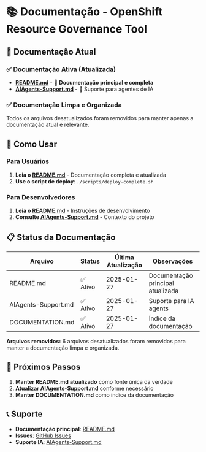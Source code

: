 # 📚 Documentação - OpenShift Resource Governance Tool

## 🎯 Documentação Atual

### ✅ **Documentação Ativa (Atualizada)**
- **[README.md](README.md)** - 📖 **Documentação principal e completa**
- **[AIAgents-Support.md](AIAgents-Support.md)** - 🤖 Suporte para agentes de IA

### ✅ **Documentação Limpa e Organizada**
Todos os arquivos desatualizados foram removidos para manter apenas a documentação atual e relevante.

## 🚀 Como Usar

### Para Usuários
1. **Leia o [README.md](README.md)** - Documentação completa e atualizada
2. **Use o script de deploy**: `./scripts/deploy-complete.sh`

### Para Desenvolvedores
1. **Leia o [README.md](README.md)** - Instruções de desenvolvimento
2. **Consulte [AIAgents-Support.md](AIAgents-Support.md)** - Contexto do projeto

## 📋 Status da Documentação

| Arquivo | Status | Última Atualização | Observações |
|---------|--------|-------------------|-------------|
| README.md | ✅ Ativo | 2025-01-27 | Documentação principal atualizada |
| AIAgents-Support.md | ✅ Ativo | 2025-01-27 | Suporte para IA agents |
| DOCUMENTATION.md | ✅ Ativo | 2025-01-27 | Índice da documentação |

**Arquivos removidos:** 6 arquivos desatualizados foram removidos para manter a documentação limpa e organizada.

## 🔄 Próximos Passos

1. **Manter README.md atualizado** como fonte única da verdade
2. **Atualizar AIAgents-Support.md** conforme necessário
3. **Manter DOCUMENTATION.md** como índice da documentação

## 📞 Suporte

- **Documentação principal**: [README.md](README.md)
- **Issues**: [GitHub Issues](https://github.com/andersonid/openshift-resource-governance/issues)
- **Suporte IA**: [AIAgents-Support.md](AIAgents-Support.md)
